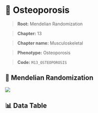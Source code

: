 # 🧪 Osteoporosis

> **Root:** Mendelian Randomization

> **Chapter:** 13  

> **Chapter name:** Musculoskeletal

> **Phenotype:** Osteoporosis  

> **Code:** `M13_OSTEOPOROSIS`

## 🧬 Mendelian Randomization  

<img src="/MR/Figures/Forward/M13_OSTEOPOROSIS.png"/>

## 📊 Data Table

<CsvTableMRF src="/MR/Data/Forward/M13_OSTEOPOROSIS.csv"/>
